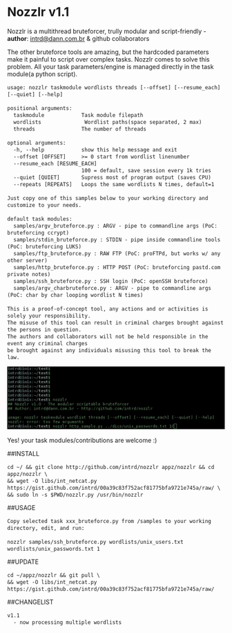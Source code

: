 # Nozzlr v1.1 

Nozzlr is a multithread bruteforcer, trully modular and script-friendly - **author**: intrd@dann.com.br & github collaborators

The other bruteforce tools are amazing, but the hardcoded parameters make it painful to script 
over complex tasks. Nozzlr comes to solve this problem. All your task parameters/engine is 
managed directly in the task module(a python script). 

```
usage: nozzlr taskmodule wordlists threads [--offset] [--resume_each] [--quiet] [--help]

positional arguments:
  taskmodule            Task module filepath
  wordlists              Wordlist paths(space separated, 2 max)
  threads               The number of threads

optional arguments:
  -h, --help            show this help message and exit
  --offset [OFFSET]     >= 0 start from wordlist linenumber
  --resume_each [RESUME_EACH]
                        100 = default, save session every 1k tries
  --quiet [QUIET]       Supress most of program output (saves CPU)
  --repeats [REPEATS]   Loops the same wordlists N times, default=1

Just copy one of this samples below to your working directory and customize to your needs.  

default task modules:
  samples/argv_bruteforce.py : ARGV - pipe to commandline args (PoC: bruteforcing ccrypt)
  samples/stdin_bruteforce.py : STDIN - pipe inside commandline tools (PoC: bruteforcing LUKS)
  samples/ftp_bruteforce.py : RAW FTP (PoC: proFTPd, but works w/ any other server)
  samples/http_bruteforce.py : HTTP POST (PoC: bruteforcing pastd.com private notes)
  samples/ssh_bruteforce.py : SSH login (PoC: openSSH bruteforce)
  samples/argv_charbruteforce.py : ARGV - pipe to commandline args (PoC: char by char looping wordlist N times)

This is a proof-of-concept tool, any actions and or activities is solely your responsibility. 
The misuse of this tool can result in criminal charges brought against the persons in question. 
The authors and collaborators will not be held responsible in the event any criminal charges 
be brought against any individuals misusing this tool to break the law.

```
![nozzlr](/nozzlr.gif?raw=true "nozzlr bruteforcer")

Yes! your task modules/contributions are welcome :) 

##INSTALL
```
cd ~/ && git clone http://github.com/intrd/nozzlr appz/nozzlr && cd appz/nozzlr \
&& wget -O libs/int_netcat.py https://gist.github.com/intrd/00a39c83f752acf81775bfa9721e745a/raw/ \
&& sudo ln -s $PWD/nozzlr.py /usr/bin/nozzlr
```

##USAGE
```
Copy selected task xxx_bruteforce.py from /samples to your working directory, edit, and run:

nozzlr samples/ssh_bruteforce.py wordlists/unix_users.txt wordlists/unix_passwords.txt 1
```

##UPDATE
```
cd ~/appz/nozzlr && git pull \
&& wget -O libs/int_netcat.py https://gist.github.com/intrd/00a39c83f752acf81775bfa9721e745a/raw/
```

##CHANGELIST
```
v1.1
  - now processing multiple wordlists
```